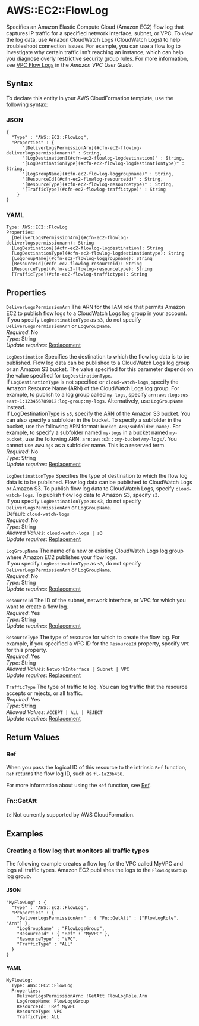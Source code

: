 # AWS::EC2::FlowLog<a name="aws-resource-ec2-flowlog"></a>

Specifies an Amazon Elastic Compute Cloud \(Amazon EC2\) flow log that captures IP traffic for a specified network interface, subnet, or VPC\. To view the log data, use Amazon CloudWatch Logs \(CloudWatch Logs\) to help troubleshoot connection issues\. For example, you can use a flow log to investigate why certain traffic isn't reaching an instance, which can help you diagnose overly restrictive security group rules\. For more information, see [VPC Flow Logs](https://docs.aws.amazon.com/vpc/latest/userguide/flow-logs.html) in the *Amazon VPC User Guide*\.

## Syntax<a name="aws-resource-ec2-flowlog-syntax"></a>

To declare this entity in your AWS CloudFormation template, use the following syntax:

### JSON<a name="aws-resource-ec2-flowlog-syntax.json"></a>

```
{
  "Type" : "AWS::EC2::FlowLog",
  "Properties" : {
      "[DeliverLogsPermissionArn](#cfn-ec2-flowlog-deliverlogspermissionarn)" : String,
      "[LogDestination](#cfn-ec2-flowlog-logdestination)" : String,
      "[LogDestinationType](#cfn-ec2-flowlog-logdestinationtype)" : String,
      "[LogGroupName](#cfn-ec2-flowlog-loggroupname)" : String,
      "[ResourceId](#cfn-ec2-flowlog-resourceid)" : String,
      "[ResourceType](#cfn-ec2-flowlog-resourcetype)" : String,
      "[TrafficType](#cfn-ec2-flowlog-traffictype)" : String
    }
}
```

### YAML<a name="aws-resource-ec2-flowlog-syntax.yaml"></a>

```
Type: AWS::EC2::FlowLog
Properties: 
  [DeliverLogsPermissionArn](#cfn-ec2-flowlog-deliverlogspermissionarn): String
  [LogDestination](#cfn-ec2-flowlog-logdestination): String
  [LogDestinationType](#cfn-ec2-flowlog-logdestinationtype): String
  [LogGroupName](#cfn-ec2-flowlog-loggroupname): String
  [ResourceId](#cfn-ec2-flowlog-resourceid): String
  [ResourceType](#cfn-ec2-flowlog-resourcetype): String
  [TrafficType](#cfn-ec2-flowlog-traffictype): String
```

## Properties<a name="aws-resource-ec2-flowlog-properties"></a>

`DeliverLogsPermissionArn`  <a name="cfn-ec2-flowlog-deliverlogspermissionarn"></a>
The ARN for the IAM role that permits Amazon EC2 to publish flow logs to a CloudWatch Logs log group in your account\.  
If you specify `LogDestinationType` as `s3`, do not specify `DeliverLogsPermissionArn` or `LogGroupName`\.  
*Required*: No  
*Type*: String  
*Update requires*: [Replacement](https://docs.aws.amazon.com/AWSCloudFormation/latest/UserGuide/using-cfn-updating-stacks-update-behaviors.html#update-replacement)

`LogDestination`  <a name="cfn-ec2-flowlog-logdestination"></a>
Specifies the destination to which the flow log data is to be published\. Flow log data can be published to a CloudWatch Logs log group or an Amazon S3 bucket\. The value specified for this parameter depends on the value specified for `LogDestinationType`\.  
If `LogDestinationType` is not specified or `cloud-watch-logs`, specify the Amazon Resource Name \(ARN\) of the CloudWatch Logs log group\. For example, to publish to a log group called `my-logs`, specify `arn:aws:logs:us-east-1:123456789012:log-group:my-logs`\. Alternatively, use `LogGroupName` instead\.  
If LogDestinationType is `s3`, specify the ARN of the Amazon S3 bucket\. You can also specify a subfolder in the bucket\. To specify a subfolder in the bucket, use the following ARN format: `bucket_ARN/subfolder_name/`\. For example, to specify a subfolder named `my-logs` in a bucket named `my-bucket`, use the following ARN: `arn:aws:s3:::my-bucket/my-logs/`\. You cannot use `AWSLogs` as a subfolder name\. This is a reserved term\.  
*Required*: No  
*Type*: String  
*Update requires*: [Replacement](https://docs.aws.amazon.com/AWSCloudFormation/latest/UserGuide/using-cfn-updating-stacks-update-behaviors.html#update-replacement)

`LogDestinationType`  <a name="cfn-ec2-flowlog-logdestinationtype"></a>
Specifies the type of destination to which the flow log data is to be published\. Flow log data can be published to CloudWatch Logs or Amazon S3\. To publish flow log data to CloudWatch Logs, specify `cloud-watch-logs`\. To publish flow log data to Amazon S3, specify `s3`\.  
If you specify `LogDestinationType` as `s3`, do not specify `DeliverLogsPermissionArn` or `LogGroupName`\.  
Default: `cloud-watch-logs`   
*Required*: No  
*Type*: String  
*Allowed Values*: `cloud-watch-logs | s3`  
*Update requires*: [Replacement](https://docs.aws.amazon.com/AWSCloudFormation/latest/UserGuide/using-cfn-updating-stacks-update-behaviors.html#update-replacement)

`LogGroupName`  <a name="cfn-ec2-flowlog-loggroupname"></a>
The name of a new or existing CloudWatch Logs log group where Amazon EC2 publishes your flow logs\.  
If you specify `LogDestinationType` as `s3`, do not specify `DeliverLogsPermissionArn` or `LogGroupName`\.  
*Required*: No  
*Type*: String  
*Update requires*: [Replacement](https://docs.aws.amazon.com/AWSCloudFormation/latest/UserGuide/using-cfn-updating-stacks-update-behaviors.html#update-replacement)

`ResourceId`  <a name="cfn-ec2-flowlog-resourceid"></a>
The ID of the subnet, network interface, or VPC for which you want to create a flow log\.  
*Required*: Yes  
*Type*: String  
*Update requires*: [Replacement](https://docs.aws.amazon.com/AWSCloudFormation/latest/UserGuide/using-cfn-updating-stacks-update-behaviors.html#update-replacement)

`ResourceType`  <a name="cfn-ec2-flowlog-resourcetype"></a>
The type of resource for which to create the flow log\. For example, if you specified a VPC ID for the `ResourceId` property, specify `VPC` for this property\.  
*Required*: Yes  
*Type*: String  
*Allowed Values*: `NetworkInterface | Subnet | VPC`  
*Update requires*: [Replacement](https://docs.aws.amazon.com/AWSCloudFormation/latest/UserGuide/using-cfn-updating-stacks-update-behaviors.html#update-replacement)

`TrafficType`  <a name="cfn-ec2-flowlog-traffictype"></a>
The type of traffic to log\. You can log traffic that the resource accepts or rejects, or all traffic\.  
*Required*: Yes  
*Type*: String  
*Allowed Values*: `ACCEPT | ALL | REJECT`  
*Update requires*: [Replacement](https://docs.aws.amazon.com/AWSCloudFormation/latest/UserGuide/using-cfn-updating-stacks-update-behaviors.html#update-replacement)

## Return Values<a name="aws-resource-ec2-flowlog-return-values"></a>

### Ref<a name="aws-resource-ec2-flowlog-return-values-ref"></a>

When you pass the logical ID of this resource to the intrinsic `Ref` function, `Ref` returns the flow log ID, such as `fl-1a23b456`\.

For more information about using the `Ref` function, see [Ref](https://docs.aws.amazon.com/AWSCloudFormation/latest/UserGuide/intrinsic-function-reference-ref.html)\.

### Fn::GetAtt<a name="aws-resource-ec2-flowlog-return-values-fn--getatt"></a>

#### <a name="aws-resource-ec2-flowlog-return-values-fn--getatt-fn--getatt"></a>

`Id`  <a name="Id-fn::getatt"></a>
Not currently supported by AWS CloudFormation\.

## Examples<a name="aws-resource-ec2-flowlog--examples"></a>

### Creating a flow log that monitors all traffic types<a name="aws-resource-ec2-flowlog--examples--Creating_a_flow_log_that_monitors_all_traffic_types"></a>

The following example creates a flow log for the VPC called MyVPC and logs all traffic types\. Amazon EC2 publishes the logs to the `FlowLogsGroup` log group\.

#### JSON<a name="aws-resource-ec2-flowlog--examples--Creating_a_flow_log_that_monitors_all_traffic_types--json"></a>

```
"MyFlowLog" : {
  "Type" : "AWS::EC2::FlowLog",
  "Properties" : {
    "DeliverLogsPermissionArn" : { "Fn::GetAtt" : ["FlowLogRole", "Arn"] },
    "LogGroupName" : "FlowLogsGroup",
    "ResourceId" : { "Ref" : "MyVPC" },
    "ResourceType" : "VPC",
    "TrafficType" : "ALL"
  }
}
```

#### YAML<a name="aws-resource-ec2-flowlog--examples--Creating_a_flow_log_that_monitors_all_traffic_types--yaml"></a>

```
MyFlowLog:
  Type: AWS::EC2::FlowLog
  Properties:
    DeliverLogsPermissionArn: !GetAtt FlowLogRole.Arn
    LogGroupName: FlowLogsGroup
    ResourceId: !Ref MyVPC
    ResourceType: VPC
    TrafficType: ALL
```